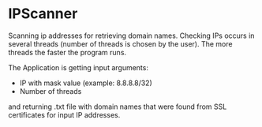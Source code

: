 # IPScanner
Scanning ip addresses for retrieving domain names. Checking IPs occurs in several threads (number of threads is chosen by the user). The more threads the faster the program runs.

The Application is getting input arguments:
  * IP with mask value (example: 8.8.8.8/32)
  * Number of threads

and returning .txt file with domain names that were found from SSL certificates for input IP addresses.
